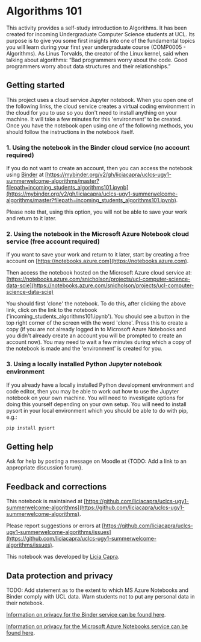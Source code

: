 # Algorithms 101 
This activity provides a self-study introduction to Algorithms. 
It has been created for incoming Undergraduate Computer Science students at UCL. 
Its purpose is to give you some first insights into one of the fundamental topics you will learn during your first year undergraduate course (COMP0005 - Algorithms). 
As Linus Torvalds, the creator of the Linux kernel, said when talking about algorithms: “Bad programmers worry about the code. Good programmers worry about data structures and their relationships.”

## Getting started
This project uses a cloud service Jupyter notebook. 
When you open one of the following links, the cloud service creates a virtual coding environment in the cloud for you to use so you don't need to install anything on your machine. 
It will take a few minutes for this 'environment' to be created. 
Once you have the notebook open using one of the following methods, you should follow the instructions in the notebook itself.

### 1. Using the notebook in the Binder cloud service (no account required)
If you do not want to create an account, then you can access the notebook using [Binder](https://mybinder.org) 
at [https://mybinder.org/v2/gh/liciacapra/uclcs-ugy1-summerwelcome-algorithms/master?filepath=incoming_students_algorithms101.ipynb](https://mybinder.org/v2/gh/liciacapra/uclcs-ugy1-summerwelcome-algorithms/master?filepath=incoming_students_algorithms101.ipynb). 

Please note that, using this option, you will not be able to save your work and return to it later.

### 2. Using the notebook in the Microsoft Azure Notebook cloud service (free account required)
If you want to save your work and return to it later, start by creating a free account on [https://notebooks.azure.com](https://notebooks.azure.com). 

Then access the notebook hosted on the Microsoft Azure cloud service at:
[https://notebooks.azure.com/snicholson/projects/ucl-computer-science-data-scie](https://notebooks.azure.com/snicholson/projects/ucl-computer-science-data-scie)

You should first 'clone' the notebook. 
To do this, after clicking the above link, click on the link to the notebook ('incoming_students_algorithms101.ipynb'). 
You should see a button in the top right corner of the screen with the word 'clone'. 
Press this to create a copy (if you are not already logged in to Microsoft Azure Notebooks and you didn't already create an account you will be prompted to create an account now). 
You may need to wait a few minutes during which a copy of the notebook is made and the 'environment' is created for you.

### 3. Using a locally installed Python Jupyter notebook environment
If you already have a locally installed Python development environment and code editor, then you may be able to work out how to use the Jupyter notebook on your own machine. 
You will need to investigate options for doing this yourself depending on your own setup. 
You will need to install pysort in your local environment which you should be able to do with pip, e.g.: 
```python
pip install pysort
```

## Getting help
Ask for help by posting a message on Moodle at {TODO: Add a link to an appropriate discussion forum}.

## Feedback and corrections
This notebook is maintained at [https://github.com/liciacapra/uclcs-ugy1-summerwelcome-algorithms](https://github.com/liciacapra/uclcs-ugy1-summerwelcome-algorithms). 

Please report suggestions or errors at [https://github.com/liciacapra/uclcs-ugy1-summerwelcome-algorithms/issues](https://github.com/liciacapra/uclcs-ugy1-summerwelcome-algorithms/issues).

This notebook was developed by [Licia Capra](mailto:l.capra@ucl.ac.uk).

## Data protection and privacy
TODO: Add statement as to the extent to which MS Azure Notebooks and Binder comply with UCL data. Warn students not to put any personal data in their notebook.

[Information on privacy for the Binder service can be found here](https://mybinder.readthedocs.io/en/latest/faq.html).

[Information on privacy for the Microsoft Azure Notebooks service can be found here](https://privacy.microsoft.com/en-gb/privacystatement).
